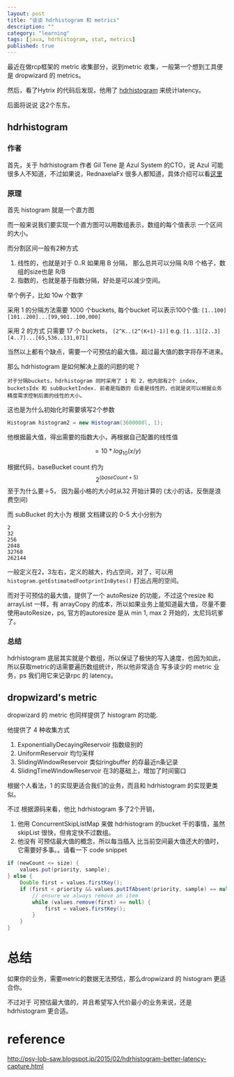 ```yaml
---
layout: post
title: "谈谈 hdrhistogram 和 metrics"
description: ""
category: "learning"
tags: [java, hdrhistogram, stat, metrics]
published: true
---
```


最近在做rcp框架的 metric 收集部分，说到metric 收集，一般第一个想到工具便是 dropwizard 的 metrics。

然后，看了Hytrix 的代码后发现，他用了 [hdrhistogram](https://github.com/HdrHistogram/HdrHistogram) 来统计latency。

后面将说说 这2个东东。

## hdrhistogram

### 作者

首先，关于 hdrhistogram 作者 Gil Tene 是 Azul System 的CTO，说 Azul 可能很多人不知道，不过如果说，RednaxelaFx 很多人都知道，具体介绍可以看[这里](http://www.zhihu.com/question/24938498)

### 原理

首先 histogram 就是一个直方图

而一般来说我们要实现一个直方图可以用数组表示，数组的每个值表示 一个区间的大小。

而分割区间一般有2种方式

1. 线性的，也就是对于 0..R 如果用 B 分隔， 那么总共可以分隔 R/B 个格子，数组的size也是 R/B
2. 指数的，也就是基于指数分隔，好处是可以减少空间。

举个例子，比如 10w 个数字

采用 1 的分隔方法需要 1000 个buckets, 每个bucket 可以表示100个值:  `[1..100][101..200]...[99,901..100,000]`

采用 2 的方式 只需要 17 个 buckets， `[2^K..(2^(K+1)-1)]` e.g. `[1..1][2..3][4..7]...[65,536..131,071]`

当然以上都有个缺点，需要一个可预估的最大值。超过最大值的数字将存不进来。

那么 hdrhistogram 是如何解决上面的问题的呢？

    对于分隔buckets，hdrhistogram 同时采用了 1 和 2，他内部有2个 index, bucketsIdx 和 subBucketIndex. 前者是指数的 后者是线性的，也就是说可以根据业务精度需求控制后面的线性的大小。

这也是为什么初始化时需要填写2个参数

```java
Histogram histogram2 = new Histogram(3600000l, 1);
```

他根据最大值，得出需要的指数大小，再根据自己配置的线性值

$$ = 10 * log_{10} (x / y) $$

根据代码，baseBucket count 约为 $$ 2^(baseCount+5) $$ 至于为什么要＋5， 因为最小格的大小时从32 开始计算的 (太小的话，反倒是浪费空间)

而 subBucket 的大小为 根据 文档建议的 0-5 大小分别为

```
2
32
256
2048
32768
262144
```

一般定义在2，3左右，定义的越大，约占空间，对了，可以用 `histogram.getEstimatedFootprintInBytes()` 打出占用的空间。

而对于可预估的最大值，提供了一个 autoResize 的功能，不过这个resize 和 arrayList 一样，有 arrayCopy 的成本，所以如果业务上能知道最大值，尽量不要使用autoResize，ps, 官方的autoresize 是从 min 1,  max 2 开始的，太尼玛坑爹了。

### 总结

hdrhistogram 底层其实就是个数组，所以保证了极快的写入速度，也因为如此，所以获取metric的话需要遍历数组统计，所以他非常适合 写多读少的 metric 业务，ps 我们用它来记录rpc 的 latency。


## dropwizard's metric

dropwizard 的 metric 也同样提供了 histogram 的功能.

他提供了 4 种收集方式

1. ExponentiallyDecayingReservoir 指数级别的
2. UniformReservoir   均匀采样
3. SlidingWindowReservoir   类似ringbuffer 的存最近n条记录
4. SlidingTimeWindowReservoir   在3的基础上，增加了时间窗口

根据个人看法，1 的实现更适合我们的业务，而且和 hdrhistogram 的实现更类似。

不过 根据源码来看，他比 hdrhistogram 多了2个开销，

1. 他用 ConcurrentSkipListMap 来做 hdrhistogram 的bucket 干的事情，虽然 skipList 很快，但肯定快不过数组。
2. 他没有 可预估最大值的概念，所以每当插入 比当前空间最大值还大的值时，它需要好多事。。请看一下 code snippet

```java
if (newCount <= size) {
    values.put(priority, sample);
} else {
    Double first = values.firstKey();
    if (first < priority && values.putIfAbsent(priority, sample) == null) {
        // ensure we always remove an item
        while (values.remove(first) == null) {
            first = values.firstKey();
        }
    }
}
```


# 总结

如果你的业务，需要metric的数据无法预估，那么dropwizard 的 histogram 更适合你。

不过对于 可预估最大值的，并且希望写入代价最小的业务来说，还是 hdrhistogram 更合适。


# reference

http://psy-lob-saw.blogspot.jp/2015/02/hdrhistogram-better-latency-capture.html


